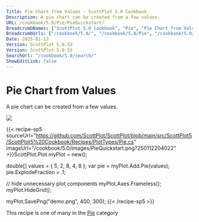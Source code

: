 ```yaml
---
Title: Pie Chart from Values - ScottPlot 5.0 Cookbook
Description: A pie chart can be created from a few values.
URL: /cookbook/5.0/Pie/PieQuickstart/
BreadcrumbNames: ["ScottPlot 5.0 Cookbook", "Pie", "Pie Chart from Values"]
BreadcrumbUrls: ["/cookbook/5.0/", "/cookbook/5.0/Pie", "/cookbook/5.0/Pie/PieQuickstart"]
Date: 2025-01-13
Version: ScottPlot 5.0.53
Version: ScottPlot 5.0.53
SearchUrl: "/cookbook/5.0/search/"
ShowEditLink: false
---
```



<div class='d-flex align-items-center mt-5'>
<h1 class='me-2 text-dark my-0 border-0'>Pie Chart from Values</h1>
</div>

A pie chart can be created from a few values.

[![](/cookbook/5.0/images/PieQuickstart.png?250112204022)](/cookbook/5.0/images/PieQuickstart.png?250112204022)

{{< recipe-sp5 sourceUrl="https://github.com/ScottPlot/ScottPlot/blob/main/src/ScottPlot5/ScottPlot5%20Cookbook/Recipes/PlotTypes/Pie.cs" imageUrl="/cookbook/5.0/images/PieQuickstart.png?250112204022" >}}ScottPlot.Plot myPlot = new();

double[] values = { 5, 2, 8, 4, 8 };
var pie = myPlot.Add.Pie(values);
pie.ExplodeFraction = .1;

// hide unnecessary plot components
myPlot.Axes.Frameless();
myPlot.HideGrid();

myPlot.SavePng("demo.png", 400, 300);
{{< /recipe-sp5 >}}

<div class='my-5 text-center'>This recipe is one of many in the <a href='/cookbook/5.0/Pie'>Pie</a> category</div>


